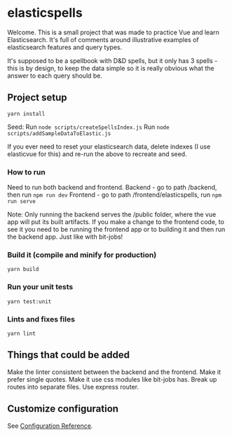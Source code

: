 # elasticspells

Welcome. This is a small project that was made to practice Vue and learn Elasticsearch. It's full of comments around illustrative examples of elasticsearch features and query types.

It's supposed to be a spellbook with D&D spells, but it only has 3 spells - this is by design, to keep the data simple so it is really obvious what the answer to each query should be.

## Project setup
```
yarn install
```

Seed:
Run  `node scripts/createSpellsIndex.js`
Run  `node scripts/addSampleDataToElastic.js`

If you ever need to reset your elasticsearch data, delete indexes (I use elasticvue for this) and re-run the above to recreate and seed.

### How to run
Need to run both backend and frontend.
Backend - go to path /backend, then run `npm run dev`
Frontend - go to path /frontend/elasticspells, run `npm run serve`


Note: Only running the backend serves the /public folder, where the vue app will put its built artifacts. If you make a change to the frontend code, to see it you need to be running the frontend app or to building it and then run the backend app. Just like with bit-jobs!

### Build it (compile and minify for production)
```
yarn build
```

### Run your unit tests
```
yarn test:unit
```

### Lints and fixes files
```
yarn lint
```

## Things that could be added
Make the linter consistent between the backend and the frontend.
Make it prefer single quotes.
Make it use css modules like bit-jobs has.
Break up routes into separate files.
Use express router.

## Customize configuration
See [Configuration Reference](https://cli.vuejs.org/config/).
